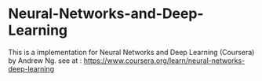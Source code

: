 # Neural-Networks-and-Deep-Learning
This is a implementation for Neural Networks and Deep Learning (Coursera) by Andrew Ng. 
see at : https://www.coursera.org/learn/neural-networks-deep-learning
